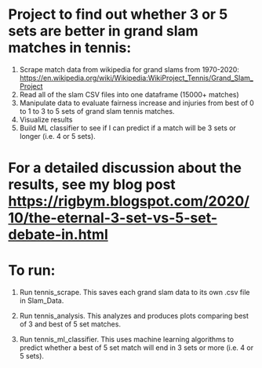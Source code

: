 # Project to find out whether 3 or 5 sets are better in grand slam matches in tennis:
1) Scrape match data from wikipedia for grand slams from 1970-2020: https://en.wikipedia.org/wiki/Wikipedia:WikiProject_Tennis/Grand_Slam_Project
2) Read all of the slam CSV files into one dataframe (15000+ matches)
3) Manipulate data to evaluate fairness increase and injuries from best of 0 to 1 to 3 to 5 sets of grand slam tennis matches.
4) Visualize results
5) Build ML classifier to see if I can predict if a match will be 3 sets or longer (i.e. 4 or 5 sets).

# For a detailed discussion about the results, see my blog post https://rigbym.blogspot.com/2020/10/the-eternal-3-set-vs-5-set-debate-in.html

# To run:

1) Run tennis_scrape. This saves each grand slam data to its own .csv file in Slam_Data.

2) Run tennis_analysis. This analyzes and produces plots comparing best of 3 and best of 5 set matches.

3) Run tennis_ml_classifier. This uses machine learning algorithms to predict whether a best of 5 set match will end in 3 sets or more (i.e. 4 or 5 sets).
